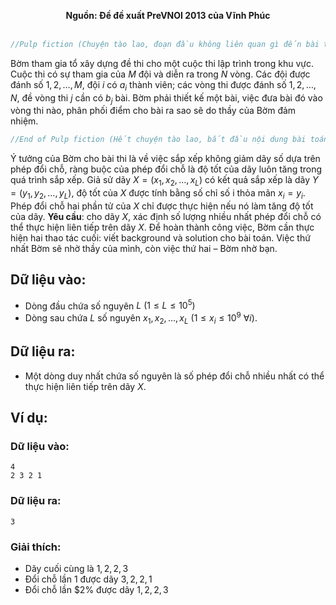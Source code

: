 **<center>Nguồn: Đề đề xuất PreVNOI 2013 của Vĩnh Phúc</center>**
<br>

```C++
//Pulp fiction (Chuyện tào lao, đoạn đầu không liên quan gì đến bài toán)
```

Bờm tham gia tổ xây dựng đề thi cho một cuộc thi lập trình trong khu vực. Cuộc thi có sự tham gia của $M$ đội và diễn ra trong $N$ vòng. Các đội được đánh số $1,2,…,M$, đội $i$ có $a_i$ thành viên; các vòng thi được đánh số $1,2,…,N$, đề vòng thi $j$ cần có $b_j$ bài. Bờm phải thiết kế một bài, việc đưa bài đó vào vòng thi nào, phân phối điểm cho bài ra sao sẽ do thầy của Bờm đảm nhiệm.
```C++
//End of Pulp fiction (Hết chuyện tào lao, bắt đầu nội dung bài toán)
```

Ý tưởng của Bờm cho bài thi là về việc sắp xếp không giảm dãy số dựa trên phép đổi chỗ, ràng buộc của phép đổi chỗ là độ tốt của dãy luôn tăng trong quá trình sắp xếp. Giả sử dãy $X=(x_1,x_2,…,x_L)$ có kết quả sắp xếp là dãy $Y=(y_1,y_2,…,y_L)$, độ tốt của $X$ được tính  bằng số chỉ số i thỏa mãn $x_i=y_i$. Phép đổi chỗ hai phần tử của $X$ chỉ được thực hiện nếu nó làm tăng độ tốt của dãy.
**Yêu cầu**: cho dãy $X$, xác định số lượng nhiều nhất phép đổi chỗ có thể thực hiện liên tiếp trên dãy $X$.
Để hoàn thành công việc, Bờm cần thực hiện hai thao tác cuối: viết background và solution cho bài toán. Việc thứ nhất Bờm sẽ nhờ thầy của mình, còn việc thứ hai – Bờm nhờ bạn.

## Dữ liệu vào:
- Dòng đầu chứa số nguyên $L\ (1≤L≤10^5)$
- Dòng sau chứa $L$ số nguyên $x_1,x_2,…,x_L\  (1≤x_i≤10^9\ ∀i)$.

## Dữ liệu ra:
- Một dòng duy nhất chứa số nguyên là số phép đổi chỗ nhiều nhất có thể  thực hiện liên tiếp trên dãy $X$.

## Ví dụ:
### Dữ liệu vào:
```
4
2 3 2 1
```

### Dữ liệu ra:
```
3
```

### Giải thích:
- Dãy cuối cùng là $1, 2, 2, 3$
- Đổi chỗ lần $1$ được dãy $3, 2, 2, 1$
- Đổi chỗ lần $2% được dãy $1, 2, 2, 3$
